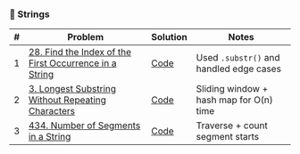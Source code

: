 ### 🔹 Strings

| #  | Problem                                                                 | Solution                                                                                 | Notes                                       |
|----|-------------------------------------------------------------------------|------------------------------------------------------------------------------------------|---------------------------------------------|
| 1  | [28. Find the Index of the First Occurrence in a String](https://leetcode.com/problems/find-the-index-of-the-first-occurrence-in-a-string/) | [Code](https://github.com/BtwUtkarsh/algonaut-journal/blob/main/Strings/28-find-first-occurrence.cpp) | Used `.substr()` and handled edge cases     |
| 2  | [3. Longest Substring Without Repeating Characters](https://leetcode.com/problems/longest-substring-without-repeating-characters/) | [Code](https://github.com/BtwUtkarsh/algonaut-journal/blob/main/Strings/3-longest-substring-without-repeating-characters.cpp) | Sliding window + hash map for O(n) time     |
| 3  | [434. Number of Segments in a String](https://leetcode.com/problems/number-of-segments-in-a-string/) | [Code](https://github.com/BtwUtkarsh/algonaut-journal/blob/main/Strings/434-number-of-segments-in-a-string.cpp) | Traverse + count segment starts             |



